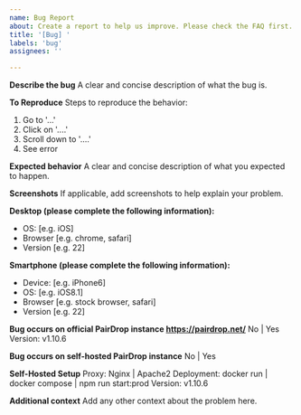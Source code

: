 ```yaml
---
name: Bug Report
about: Create a report to help us improve. Please check the FAQ first.
title: '[Bug] '
labels: 'bug'
assignees: ''

---
```


**Describe the bug**
A clear and concise description of what the bug is.

**To Reproduce**
Steps to reproduce the behavior:
1. Go to '...'
2. Click on '....'
3. Scroll down to '....'
4. See error

**Expected behavior**
A clear and concise description of what you expected to happen.

**Screenshots**
If applicable, add screenshots to help explain your problem.

**Desktop (please complete the following information):**
 - OS: [e.g. iOS]
 - Browser [e.g. chrome, safari]
 - Version [e.g. 22]

**Smartphone (please complete the following information):**
 - Device: [e.g. iPhone6]
 - OS: [e.g. iOS8.1]
 - Browser [e.g. stock browser, safari]
 - Version [e.g. 22]

**Bug occurs on official PairDrop instance https://pairdrop.net/**
No | Yes
Version: v1.10.6

**Bug occurs on self-hosted PairDrop instance**
No | Yes

**Self-Hosted Setup**
Proxy: Nginx | Apache2
Deployment: docker run | docker compose | npm run start:prod
Version: v1.10.6

**Additional context**
Add any other context about the problem here.
